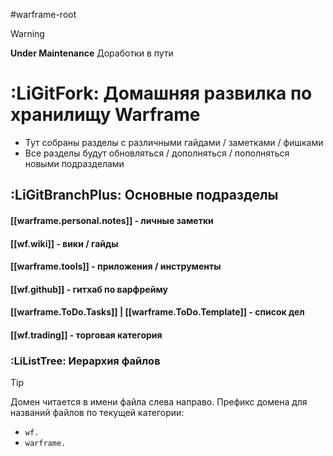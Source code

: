 #warframe-root

>[!warning]
>**Under Maintenance**
>Доработки в пути

# :LiGitFork: Домашняя развилка по хранилищу Warframe
- Тут собраны разделы с различными гайдами / заметками / фишками
- Все разделы будут обновляться / дополняться / пополняться новыми подразделами

## :LiGitBranchPlus: Основные подразделы
#### [[warframe.personal.notes]] - личные заметки
#### [[wf.wiki]] - вики / гайды
#### [[warframe.tools]] - приложения / инструменты
#### [[wf.github]] - гитхаб по варфрейму
#### [[warframe.ToDo.Tasks]] | [[warframe.ToDo.Template]] - список дел
#### [[wf.trading]] - торговая категория

### :LiListTree: Иерархия файлов
>[!tip]
>Домен читается в имени файла слева направо.
> Префикс домена для названий файлов по текущей категории: 
>- `wf.` 
>- `warframe.`


